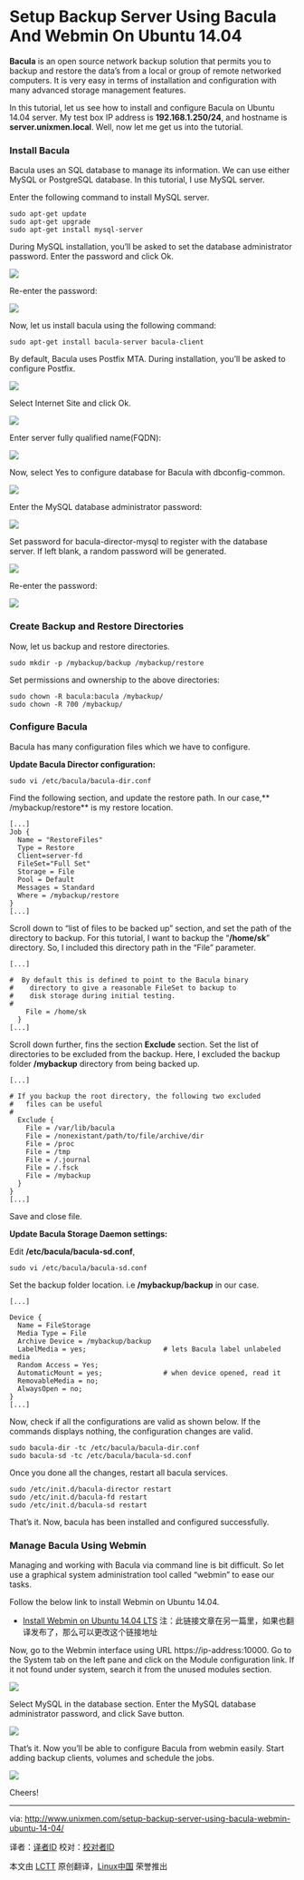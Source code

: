 Setup Backup Server Using Bacula And Webmin On Ubuntu 14.04
================================================================================
**Bacula** is an open source network backup solution that permits you to backup and restore the data’s from a local or group of remote networked computers. It is very easy in terms of installation and configuration with many advanced storage management features.

In this tutorial, let us see how to install and configure Bacula on Ubuntu 14.04 server. My test box IP address is **192.168.1.250/24**, and hostname is **server.unixmen.local**. Well, now let me get us into the tutorial.

### Install Bacula ###

Bacula uses an SQL database to manage its information. We can use either MySQL or PostgreSQL database. In this tutorial, I use MySQL server.

Enter the following command to install MySQL server.

    sudo apt-get update
    sudo apt-get upgrade
    sudo apt-get install mysql-server

During MySQL installation, you’ll be asked to set the database administrator password. Enter the password and click Ok.

![](http://180016988.r.cdn77.net/wp-content/uploads/2014/05/sk@server-_0012.png)

Re-enter the password:

![](http://180016988.r.cdn77.net/wp-content/uploads/2014/05/sk@server-_0021.png)

Now, let us install bacula using the following command:

    sudo apt-get install bacula-server bacula-client

By default, Bacula uses Postfix MTA. During installation, you’ll be asked to configure Postfix.

![](http://180016988.r.cdn77.net/wp-content/uploads/2014/05/sk@server-_0031.png)

Select Internet Site and click Ok.

![](http://180016988.r.cdn77.net/wp-content/uploads/2014/05/sk@server-_0041.png)

Enter server fully qualified name(FQDN):

![](http://180016988.r.cdn77.net/wp-content/uploads/2014/05/sk@server-_0051.png)

Now, select Yes to configure database for Bacula with dbconfig-common.

![](http://180016988.r.cdn77.net/wp-content/uploads/2014/05/sk@server-_006.png)

Enter the MySQL database administrator password:

![](http://180016988.r.cdn77.net/wp-content/uploads/2014/05/sk@server-_0071.png)

Set password for bacula-director-mysql to register with the database server.  If left blank, a random password will be generated.

![](http://180016988.r.cdn77.net/wp-content/uploads/2014/05/sk@server-_0081.png)

Re-enter the password:

![](http://180016988.r.cdn77.net/wp-content/uploads/2014/05/sk@server-_0091.png)

### Create Backup and Restore Directories ###

Now, let us backup and restore directories.

    sudo mkdir -p /mybackup/backup /mybackup/restore

Set permissions and ownership to the above directories:

    sudo chown -R bacula:bacula /mybackup/
    sudo chown -R 700 /mybackup/

### Configure Bacula ###

Bacula has many configuration files which we have to configure.

**Update Bacula Director configuration:**

    sudo vi /etc/bacula/bacula-dir.conf

Find the following section, and update the restore path. In our case,** /mybackup/restore** is my restore location.

    [...]
    Job {
      Name = "RestoreFiles"
      Type = Restore
      Client=server-fd
      FileSet="Full Set"
      Storage = File
      Pool = Default
      Messages = Standard
      Where = /mybackup/restore
    }
    [...]

Scroll down to “list of files to be backed up” section, and set the path of the directory to backup. For this tutorial, I want to backup the “**/home/sk**” directory. So, I included this directory path in the “File” parameter.

    [...]
     
    #  By default this is defined to point to the Bacula binary
    #    directory to give a reasonable FileSet to backup to
    #    disk storage during initial testing.
    #
        File = /home/sk
      }
    [...]

Scroll down further, fins the section **Exclude** section. Set the list of directories to be excluded from the backup. Here, I excluded the backup folder **/mybackup** directory from being backed up.

    [...]
     
    # If you backup the root directory, the following two excluded
    #   files can be useful
    #
      Exclude {
        File = /var/lib/bacula
        File = /nonexistant/path/to/file/archive/dir
        File = /proc
        File = /tmp
        File = /.journal
        File = /.fsck
        File = /mybackup
      }
    }
    [...]

Save and close file.

**Update Bacula Storage Daemon settings:**

Edit **/etc/bacula/bacula-sd.conf**,

    sudo vi /etc/bacula/bacula-sd.conf

Set the backup folder location. i.e **/mybackup/backup** in our case.

    [...]
     
    Device {
      Name = FileStorage
      Media Type = File
      Archive Device = /mybackup/backup
      LabelMedia = yes;                   # lets Bacula label unlabeled media
      Random Access = Yes;
      AutomaticMount = yes;               # when device opened, read it
      RemovableMedia = no;
      AlwaysOpen = no;
    }
    [...]

Now, check if all the configurations are valid as shown below. If the commands displays nothing, the configuration changes are valid.

    sudo bacula-dir -tc /etc/bacula/bacula-dir.conf
    sudo bacula-sd -tc /etc/bacula/bacula-sd.conf

Once you done all the changes, restart all bacula services.

    sudo /etc/init.d/bacula-director restart
    sudo /etc/init.d/bacula-fd restart
    sudo /etc/init.d/bacula-sd restart

That’s it. Now, bacula has been installed and configured successfully.

### Manage Bacula Using Webmin ###

Managing and working with Bacula via command line is bit difficult. So let use a graphical system administration tool called “webmin” to ease our tasks.

Follow the below link to install Webmin on Ubuntu 14.04.

- [Install Webmin on Ubuntu 14.04 LTS][1]
注：此链接文章在另一篇里，如果也翻译发布了，那么可以更改这个链接地址

Now, go to the Webmin interface using URL https://ip-address:10000. Go to the System tab on the left pane and click on the Module configuration link. If it not found under system, search it from the unused modules section.

![](http://180016988.r.cdn77.net/wp-content/uploads/2014/05/Webmin-1.690-on-server.unixmen.local-Ubuntu-Linux-14.04-Mozilla-Firefox_002.png)

Select MySQL in the database section. Enter the MySQL database administrator password, and click Save button.

![](http://180016988.r.cdn77.net/wp-content/uploads/2014/05/Webmin-1.690-on-server.unixmen.local-Ubuntu-Linux-14.04-Mozilla-Firefox_003.png)

That’s it. Now you’ll be able to configure Bacula from webmin easily. Start adding backup clients, volumes and schedule the jobs.

![](http://180016988.r.cdn77.net/wp-content/uploads/2014/05/Webmin-1.690-on-server.unixmen.local-Ubuntu-Linux-14.04-Mozilla-Firefox_004.png)

Cheers!

--------------------------------------------------------------------------------

via: http://www.unixmen.com/setup-backup-server-using-bacula-webmin-ubuntu-14-04/

译者：[译者ID](https://github.com/译者ID) 校对：[校对者ID](https://github.com/校对者ID)

本文由 [LCTT](https://github.com/LCTT/TranslateProject) 原创翻译，[Linux中国](http://linux.cn/) 荣誉推出

[1]:http://www.unixmen.com/install-webmin-ubuntu-14-04/